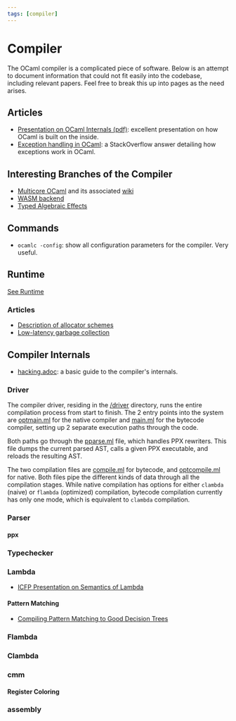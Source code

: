 ```yaml
---
tags: [compiler]
---
```


# Compiler

The OCaml compiler is a complicated piece of software. Below is an attempt to document information that could not fit easily into the codebase, including relevant papers. Feel free to break this up into pages as the need arises.

## Articles

* [Presentation on OCaml Internals (pdf)](/assets/pdf/ocaml_internals.pdf):
excellent presentation on how OCaml is built on the inside.
* [Exception handling in OCaml](https://stackoverflow.com/questions/8564025/ocaml-internals-exceptions):
a StackOverflow answer detailing how exceptions work in OCaml.

## Interesting Branches of the Compiler

* [Multicore OCaml](https://github.com/ocamllabs/ocaml-multicore) and its associated
[wiki](https://github.com/ocamllabs/ocaml-multicore/wiki)
* [WASM backend](https://github.com/SanderSpies/ocaml/tree/wasm-backend)
* [Typed Algebraic Effects](https://github.com/lpw25/ocaml-typed-effects)

## Commands

* `ocamlc -config`:
show all configuration parameters for the compiler. Very useful.

## Runtime
[See Runtime](runtime.md)


### Articles

* [Description of allocator schemes](http://gallium.inria.fr/~scherer/doc/chameau-sur-le-plateau/2019-10-08-damien-doligez-major-allocator.org)
* [Low-latency garbage collection](https://blog.janestreet.com/building-a-lower-latency-gc/)


## Compiler Internals

* [hacking.adoc](https://github.com/ocaml/ocaml/blob/trunk/HACKING.adoc): a basic guide to the compiler's internals.

### Driver

The compiler driver, residing in the [/driver](https://github.com/ocaml/ocaml/tree/trunk/driver) directory,
runs the entire compilation process from start to finish.
The 2 entry points into the system are [optmain.ml](https://github.com/ocaml/ocaml/blob/trunk/driver/optmain.ml)
for the native compiler and [main.ml](https://github.com/ocaml/ocaml/blob/trunk/driver/main.ml)
for the bytecode compiler,
setting up 2 separate execution paths through the code.

Both paths go through the [pparse.ml](https://github.com/ocaml/ocaml/blob/trunk/driver/pparse.ml) file,
which handles PPX rewriters.
This file dumps the current parsed AST, calls a given PPX executable,
and reloads the resulting AST.

The two compilation files are [compile.ml](https://github.com/ocaml/ocaml/blob/trunk/driver/compile.ml)
for bytecode, and [optcompile.ml](https://github.com/ocaml/ocaml/blob/trunk/driver/optcompile.ml) for native.
Both files pipe the different kinds of data through all the compilation stages.
While native compilation has options for
either `clambda` (naive) or `flambda` (optimized) compilation, bytecode compilation currently has only
one mode, which is equivalent to `clambda` compilation.

### Parser
#### ppx
### Typechecker
### Lambda
* [ICFP Presentation on Semantics of Lambda](https://www.youtube.com/watch?v=R3Uk9gt90Tk)
#### Pattern Matching

* [Compiling Pattern Matching to Good Decision Trees](http://moscova.inria.fr/~maranget/papers/ml05e-maranget.pdf)

### Flambda
### Clambda
### cmm
#### Register Coloring
### assembly


